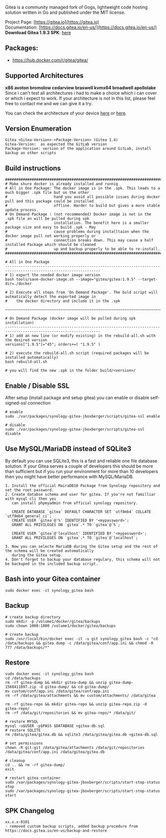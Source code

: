 Gitea is a community managed fork of Gogs, lightweight code hosting solution written in Go and published under the MIT license. 

Project Page: [https://gitea.io](https://gitea.io)  
Documentation: [https://docs.gitea.io/en-us/](https://docs.gitea.io/en-us/)  
**Download Gitea 1.9.3 SPK**: [here](https://github.com/jboxberger/synology-gitea-jboxberger/releases)  

## Packages:
- https://hub.docker.com/r/gitea/gitea/

## Supported Architectures
**x86 avoton bromolow cedarview braswell kvmx64 broadwell apollolake**  
Since i can't test all architectures i had to make a choice which i can cover or which i expect to work. If your architecture is not in this list, please feel free to contact me and we can give it a try.  

You can check the architecture of your device [here](https://github.com/SynoCommunity/spksrc/wiki/Architecture-per-Synology-model) 
or [here](https://www.synology.com/en-us/knowledgebase/DSM/tutorial/General/What_kind_of_CPU_does_my_NAS_have).

## Version Enumeration
```
Gitea <Gitea-Version>-<Package-Version> (Gitea 1.4)
Gitea-Version:  as expected the GitLab version
Package-Version: version of the application around GitLab, install backup an other scripts
```

## Build instructions
```
################################################################################################################# 
# Make shure docker is already installed and runnig
# All in One Package: The docker image is in the .spk. This leads to a much bigger .spk file but on the other 
#                     hand you avoid all possible issues during docker pull and this package could be installed 
#                     offline. Harder to build but gives a more stable update process.
# On Demand Package : (not recommended) Docker image is not in the .spk file an will be pulled during spk 
#                     installation. The benefit here is a smaller package size and easy to build .spk - May 
#                     cause problems during installtaion when the docker image pull not working properly or 
#                     connection breaks down. This may cause a half installed Package which should be cleaned 
#                     up and backup properly to be able to re-install. 
#################################################################################################################

# All in One Package
-----------------------------------------------------------------------------------------------------------------
# 1) export the needed docker image version 
bash tools/save-docker-image.sh --image="gitea/gitea:1.9.5" --target-dir=./docker

# 2) Execute all steps from 'On Demand Package'. The buld script will autmatically detect the exported image in 
#    the docker directory and include it in the .spk

~~~~~~~~~~~~~~~~~~~~~~~~~~~~~~~~~~~~~~~~~~~~~~~~~~~~~~~~~~~~~~~~~~~~~~~~~~~~~~~~~~~~~~~~~~~~~~~~~~~~~~~~~~~~~~~~~

# On Demand Package (docker image will be pulled during spk installation)
-----------------------------------------------------------------------------------------------------------------
# 1) add an new line (or modify existing) in the rebuild-all.sh with the desired version
versions["1.9.5"]="45"; orders+=( "1.9.5" )

# 2) execute the rebuild-all.sh script (required packages will be installed automatically)
bash rebuild-all.sh 

# you will find the new .spk in the folder build/<version>/
```

## Enable / Disable SSL
After setup (install package and setup gitea) you can enable or disable self-signed-ssl connection
```
# enable
sudo ./var/packages/synology-gitea-jboxberger/scripts/gitea-ssl enable
```
```
# disable
sudo ./var/packages/synology-gitea-jboxberger/scripts/gitea-ssl disable
```

## Use MySQL/MariaDB instead of SQLite3
By default you can use SQLite3, this is a fast and reliable one file database solution. If your Gitea serves a couple of developers this should be more than sufficient but if you run your environment for more than 10 developers then you might have better performance with MySQL/MariaDB.
```
1. Install the official MairaDB10 Package from Synology repository and set the root password.
2. Create databse schema and user for gitea. If you're not familliar with mysql cli then you 
   can install phpmyadmin from official synology repository.

   CREATE DATABASE `gitea` DEFAULT CHARACTER SET `utf8mb4` COLLATE `utf8mb4_general_ci`;
   CREATE USER `gitea`@'%' IDENTIFIED BY '<mypassword>';
   GRANT ALL PRIVILEGES ON `gitea`.* TO `gitea`@`%`;

   CREATE USER `gitea`@'localhost' IDENTIFIED BY '<mypassword>';
   GRANT ALL PRIVILEGES ON `gitea`.* TO `gitea`@`localhost`;

3. Now you can selecte MariaDB during the Gitea setup and the rest of the schema will be created automatically 
   during the Gitea setup.
4. Don't forget to backup your database regulary, this schema will not be backuped in the included backup script.
```
 
## Bash into your Gitea container
```
sudo docker exec -it synology_gitea bash
```

## Backup
```
# create backup directory
sudo mkdir -p /volume1/docker/gitea/backups 
sudo chown 1000:1000 /volume1/docker/gitea/backups

# create backup
sudo /usr/local/bin/docker exec -it -u git synology_gitea bash -c "cd /data/backups && gitea dump -c /data/gitea/conf/app.ini && chmod -R 777 /data/backups/*"
```

## Restore
```
sudo docker exec -it synology_gitea bash 
cd /data/backups
rm -rf gitea-dump && mkdir gitea-dump && unzip gitea-dump-1568411897.zip -d gitea-dump/ && cd gitea-dump/
mv custom/conf/app.ini /data/gitea/conf/app.ini
rm -rf /data/gitea/attachments && mv custom/attachments/ /data/gitea

rm -rf gitea-repo && mkdir gitea-repo && unzip gitea-repo.zip -d gitea-repo/
rm -rf /data/git/repositories && mv gitea-repo/* /data/git/

# restore MYSQL
mysql -u$USER -p$PASS $DATABASE <gitea-db.sql
# restore SQLITE
rm /data/gitea/gitea.db && sqlite3 /data/gitea/gitea.db <gitea-db.sql

# set permissions
chown -R git:git /data/gitea/attachments /data/git/repositories /data/gitea/conf/app.ini /data/gitea/gitea.db

# cleanup
cd .. && rm -rf gitea-dump/
exit 

# restart gitea container
sudo /var/packages/synology-gitea-jboxberger/scripts/start-stop-status stop
sudo /var/packages/synology-gitea-jboxberger/scripts/start-stop-status start
```

## SPK Changelog
```
xx.x.x-0101
- removed custom backup scripts, added backup procedure from https://docs.gitea.io/en-us/backup-and-restore
```
